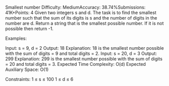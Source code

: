 Smallest number
Difficulty: MediumAccuracy: 38.74%Submissions: 41K+Points: 4
Given two integers s and d. The task is to find the smallest number such that the sum of its digits is s and the number of digits in the number are d. Return a string that is the smallest possible number. If it is not possible then return -1.

Examples:

Input: s = 9, d = 2
Output: 18 
Explanation: 18 is the smallest number possible with the sum of digits = 9 and total digits = 2.
Input: s = 20, d = 3 
Output: 299 
Explanation: 299 is the smallest number possible with the sum of digits = 20 and total digits = 3.
Expected Time Complexity: O(d)
Expected Auxiliary Space: O(1)

Constraints:
1 ≤ s ≤ 100
1 ≤ d ≤ 6
